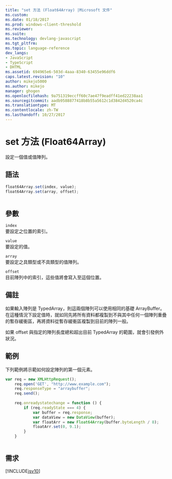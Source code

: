 ```yaml
---
title: "set 方法 (Float64Array) |Microsoft 文件"
ms.custom: 
ms.date: 01/18/2017
ms.prod: windows-client-threshold
ms.reviewer: 
ms.suite: 
ms.technology: devlang-javascript
ms.tgt_pltfrm: 
ms.topic: language-reference
dev_langs:
- JavaScript
- TypeScript
- DHTML
ms.assetid: 694965e6-503d-4aaa-8340-63455e96ddf6
caps.latest.revision: "10"
author: mikejo5000
ms.author: mikejo
manager: ghogen
ms.openlocfilehash: 9a751319eccff60c7ae47f9eadff41ed22238aa1
ms.sourcegitcommit: aadb9588877418b8b55a5612c1d3842d4520ca4c
ms.translationtype: MT
ms.contentlocale: zh-TW
ms.lasthandoff: 10/27/2017
---
```

# <a name="set-method-float64array"></a>set 方法 (Float64Array)
設定一個值或值陣列。  
  
## <a name="syntax"></a>語法  
  
```JavaScript  
float64Array.set(index, value);  
float64Array.set(array, offset);  
  
```  
  
## <a name="parameters"></a>參數  
 `index`  
 要設定之位置的索引。  
  
 `value`  
 要設定的值。  
  
 `array`  
 要設定之具類型或不具類型的值陣列。  
  
 `offset`  
 目前陣列中的索引，這些值將會寫入至這個位置。  
  
## <a name="remarks"></a>備註  
 如果輸入陣列是 TypedArray，則這兩個陣列可以使用相同的基礎 ArrayBuffer。 在這種情況下設定值時，就如同先將所有資料都複製到不與其中任何一個陣列重疊的暫存緩衝區，再將資料從暫存緩衝區複製到目前的陣列一般。  
  
 如果 offset 與指定的陣列長度總和超出目前 TypedArray 的範圍，就會引發例外狀況。  
  
## <a name="example"></a>範例  
 下列範例將示範如何設定陣列的第一個元素。  
  
```JavaScript  
var req = new XMLHttpRequest();  
    req.open('GET', "http://www.example.com");  
    req.responseType = "arraybuffer";  
    req.send();  
  
    req.onreadystatechange = function () {  
        if (req.readyState === 4) {  
            var buffer = req.response;  
            var dataView = new DataView(buffer);  
            var floatArr = new Float64Array(buffer.byteLength / 8);  
            floatArr.set(0, 9.1);  
        }  
    }  
  
```  
  
## <a name="requirements"></a>需求  
 [!INCLUDE[jsv10](../../javascript/reference/includes/jsv10-md.md)]
